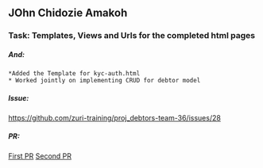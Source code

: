 ## JOhn Chidozie Amakoh


### Task: Templates, Views and Urls for the completed html pages


##### And:
    *Added the Template for kyc-auth.html
    * Worked jointly on implementing CRUD for debtor model
    
##### Issue: 
  https://github.com/zuri-training/proj_debtors-team-36/issues/28
  
##### PR:
[First PR](https://github.com/zuri-training/proj_debtors-team-36/pull/151)
[Second PR](https://github.com/zuri-training/proj_debtors-team-36/pull/150)
